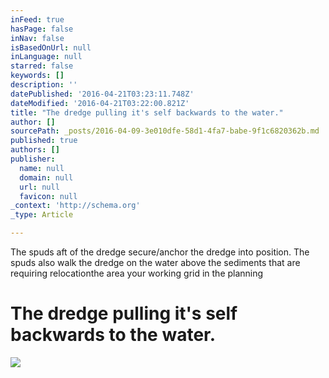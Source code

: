 ```yaml
---
inFeed: true
hasPage: false
inNav: false
isBasedOnUrl: null
inLanguage: null
starred: false
keywords: []
description: ''
datePublished: '2016-04-21T03:23:11.748Z'
dateModified: '2016-04-21T03:22:00.821Z'
title: "The dredge pulling it's self backwards to the water."
author: []
sourcePath: _posts/2016-04-09-3e010dfe-58d1-4fa7-babe-9f1c6820362b.md
published: true
authors: []
publisher:
  name: null
  domain: null
  url: null
  favicon: null
_context: 'http://schema.org'
_type: Article

---
```

The spuds aft of the dredge secure/anchor the dredge into position. The spuds also walk the dredge on the water above the sediments that are requiring relocationthe area your working grid in the planning

# The dredge pulling it's self backwards to the water.
![](https://the-grid-user-content.s3-us-west-2.amazonaws.com/713701a7-76e9-4bc2-a46a-329b98f351a5.jpg)